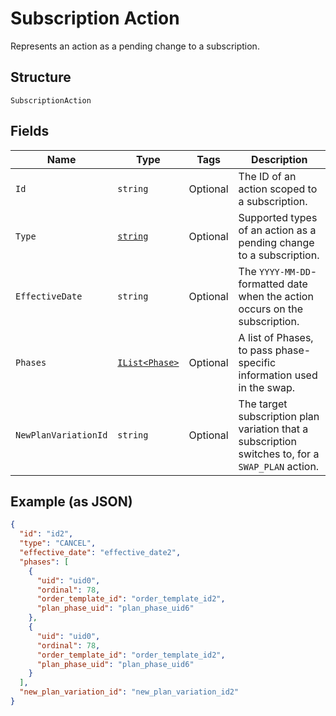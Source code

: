 
# Subscription Action

Represents an action as a pending change to a subscription.

## Structure

`SubscriptionAction`

## Fields

| Name | Type | Tags | Description |
|  --- | --- | --- | --- |
| `Id` | `string` | Optional | The ID of an action scoped to a subscription. |
| `Type` | [`string`](../../doc/models/subscription-action-type.md) | Optional | Supported types of an action as a pending change to a subscription. |
| `EffectiveDate` | `string` | Optional | The `YYYY-MM-DD`-formatted date when the action occurs on the subscription. |
| `Phases` | [`IList<Phase>`](../../doc/models/phase.md) | Optional | A list of Phases, to pass phase-specific information used in the swap. |
| `NewPlanVariationId` | `string` | Optional | The target subscription plan variation that a subscription switches to, for a `SWAP_PLAN` action. |

## Example (as JSON)

```json
{
  "id": "id2",
  "type": "CANCEL",
  "effective_date": "effective_date2",
  "phases": [
    {
      "uid": "uid0",
      "ordinal": 78,
      "order_template_id": "order_template_id2",
      "plan_phase_uid": "plan_phase_uid6"
    },
    {
      "uid": "uid0",
      "ordinal": 78,
      "order_template_id": "order_template_id2",
      "plan_phase_uid": "plan_phase_uid6"
    }
  ],
  "new_plan_variation_id": "new_plan_variation_id2"
}
```

